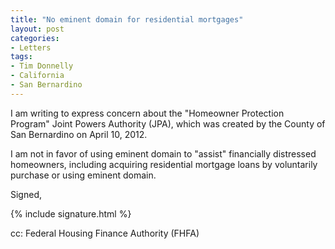 ```yaml
---
title: "No eminent domain for residential mortgages"
layout: post
categories:
- Letters
tags:
- Tim Donnelly
- California
- San Bernardino
---
```


I am writing to express concern about the "Homeowner Protection Program" Joint Powers Authority (JPA), which was created by the County of San Bernardino on April 10, 2012.

I am not in favor of using eminent domain to "assist" financially distressed homeowners, including acquiring residential mortgage loans by voluntarily purchase or using eminent domain.

Signed,

{% include signature.html %}

cc: Federal Housing Finance Authority (FHFA)